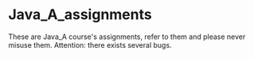 # Java_A_assignments
These are Java_A course's assignments, refer to them and please never misuse them. Attention: there exists several bugs.
